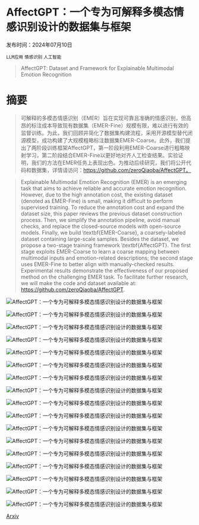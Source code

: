 # AffectGPT：一个专为可解释多模态情感识别设计的数据集与框架

发布时间：2024年07月10日

`LLM应用` `情感识别` `人工智能`

> AffectGPT: Dataset and Framework for Explainable Multimodal Emotion Recognition

# 摘要

> 可解释的多模态情感识别（EMER）旨在实现可靠且准确的情感识别，但高昂的标注成本导致现有数据集（EMER-Fine）规模有限，难以进行有效的监督训练。为此，我们回顾并简化了数据集构建流程，采用开源模型替代闭源模型，成功构建了大规模粗略标注数据集EMER-Coarse。此外，我们提出了两阶段训练框架AffectGPT，第一阶段利用EMER-Coarse进行粗略映射学习，第二阶段结合EMER-Fine以更好地对齐人工检查结果。实验证明，我们的方法在EMER任务上表现出色。为推动后续研究，我们将公开代码和数据集，详情请访问：https://github.com/zeroQiaoba/AffectGPT。

> Explainable Multimodal Emotion Recognition (EMER) is an emerging task that aims to achieve reliable and accurate emotion recognition. However, due to the high annotation cost, the existing dataset (denoted as EMER-Fine) is small, making it difficult to perform supervised training. To reduce the annotation cost and expand the dataset size, this paper reviews the previous dataset construction process. Then, we simplify the annotation pipeline, avoid manual checks, and replace the closed-source models with open-source models. Finally, we build \textbf{EMER-Coarse}, a coarsely-labeled dataset containing large-scale samples. Besides the dataset, we propose a two-stage training framework \textbf{AffectGPT}. The first stage exploits EMER-Coarse to learn a coarse mapping between multimodal inputs and emotion-related descriptions; the second stage uses EMER-Fine to better align with manually-checked results. Experimental results demonstrate the effectiveness of our proposed method on the challenging EMER task. To facilitate further research, we will make the code and dataset available at: https://github.com/zeroQiaoba/AffectGPT.

![AffectGPT：一个专为可解释多模态情感识别设计的数据集与框架](../../../paper_images/2407.07653/x1.png)

![AffectGPT：一个专为可解释多模态情感识别设计的数据集与框架](../../../paper_images/2407.07653/x2.png)

![AffectGPT：一个专为可解释多模态情感识别设计的数据集与框架](../../../paper_images/2407.07653/x3.png)

![AffectGPT：一个专为可解释多模态情感识别设计的数据集与框架](../../../paper_images/2407.07653/x4.png)

![AffectGPT：一个专为可解释多模态情感识别设计的数据集与框架](../../../paper_images/2407.07653/x5.png)

![AffectGPT：一个专为可解释多模态情感识别设计的数据集与框架](../../../paper_images/2407.07653/x6.png)

![AffectGPT：一个专为可解释多模态情感识别设计的数据集与框架](../../../paper_images/2407.07653/x7.png)

![AffectGPT：一个专为可解释多模态情感识别设计的数据集与框架](../../../paper_images/2407.07653/x8.png)

![AffectGPT：一个专为可解释多模态情感识别设计的数据集与框架](../../../paper_images/2407.07653/x9.png)

![AffectGPT：一个专为可解释多模态情感识别设计的数据集与框架](../../../paper_images/2407.07653/x10.png)

![AffectGPT：一个专为可解释多模态情感识别设计的数据集与框架](../../../paper_images/2407.07653/x11.png)

![AffectGPT：一个专为可解释多模态情感识别设计的数据集与框架](../../../paper_images/2407.07653/x12.png)

![AffectGPT：一个专为可解释多模态情感识别设计的数据集与框架](../../../paper_images/2407.07653/x13.png)

![AffectGPT：一个专为可解释多模态情感识别设计的数据集与框架](../../../paper_images/2407.07653/x14.png)

![AffectGPT：一个专为可解释多模态情感识别设计的数据集与框架](../../../paper_images/2407.07653/x15.png)

![AffectGPT：一个专为可解释多模态情感识别设计的数据集与框架](../../../paper_images/2407.07653/x16.png)

![AffectGPT：一个专为可解释多模态情感识别设计的数据集与框架](../../../paper_images/2407.07653/x17.png)

[Arxiv](https://arxiv.org/abs/2407.07653)